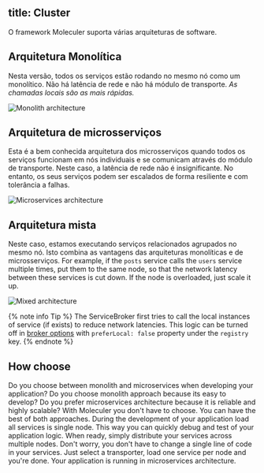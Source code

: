 title: Cluster
---
O framework Moleculer suporta várias arquiteturas de software.

## Arquitetura Monolítica
Nesta versão, todos os serviços estão rodando no mesmo nó como um monolítico. Não há latência de rede e não há módulo de transporte. _As chamadas locais são as mais rápidas._

![Monolith architecture](assets/architectures/monolith.svg)

## Arquitetura de microsserviços
Esta é a bem conhecida arquitetura dos microsserviços quando todos os serviços funcionam em nós individuais e se comunicam através do módulo de transporte. Neste caso, a latência de rede não é insignificante. No entanto, os seus serviços podem ser escalados de forma resiliente e com tolerância a falhas.

![Microservices architecture](assets/architectures/microservices.svg)

## Arquitetura mista
Neste caso, estamos executando serviços relacionados agrupados no mesmo nó. Isto combina as vantagens das arquiteturas monolíticas e de microsserviços. For example, if the `posts` service calls the `users` service multiple times, put them to the same node, so that the network latency between these services is cut down. If the node is overloaded, just scale it up.

![Mixed architecture](assets/architectures/mixed.svg)

{% note info Tip %}
The ServiceBroker first tries to call the local instances of service (if exists) to reduce network latencies. This logic can be turned off in [broker options](configuration.html#Broker-options) with `preferLocal: false` property under the `registry` key.
{% endnote %}

## How choose
Do you choose between monolith and microservices when developing your application? Do you choose monolith approach because its easy to develop? Do you prefer microservices architecture because it is reliable and highly scalable? With Moleculer you don't have to choose. You can have the best of both approaches. During the development of your application load all services is single node. This way you can quickly debug and test of your application logic. When ready, simply distribute your services across multiple nodes. Don't worry, you don't have to change a single line of code in your services. Just select a transporter, load one service per node and you're done. Your application is running in microservices architecture.